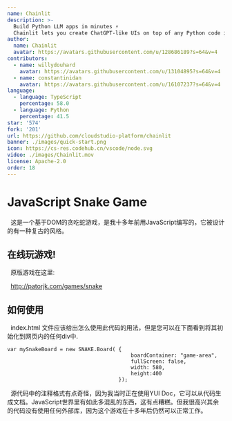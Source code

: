 ```yaml
---
name: Chainlit
description: >-
  Build Python LLM apps in minutes ⚡️
  Chainlit lets you create ChatGPT-like UIs on top of any Python code in minutes! Some of the key features include intermediary steps visualisation, element management & display (images, text, carousel, etc.) as well as cloud deployment.
author:
  name: Chainlit
  avatar: https://avatars.githubusercontent.com/u/128686189?s=64&v=4
contributors: 
  - name: willydouhard
    avatar: https://avatars.githubusercontent.com/u/13104895?s=64&v=4
  - name: constantinidan  
    avatar: https://avatars.githubusercontent.com/u/16107237?s=64&v=4
language:
  - language: TypeScript
    percentage: 58.0
  - language: Python
    percentage: 41.5
star: '574'
fork: '201'
url: https://github.com/cloudstudio-platform/chainlit
banner: ./images/quick-start.png
icon: https://cs-res.codehub.cn/vscode/node.svg
video: ./images/Chainlit.mov
license: Apache-2.0
order: 18
---
```


# JavaScript Snake Game

&nbsp;&nbsp;这是一个基于DOM的贪吃蛇游戏，是我十多年前用JavaScript编写的，它被设计的有一种复古的风格。
## 在线玩游戏!

&nbsp;&nbsp;原版游戏在这里:

&nbsp;&nbsp;http://patorjk.com/games/snake


## 如何使用
&nbsp;&nbsp;index.html 文件应该给出怎么使用此代码的用法，但是您可以在下面看到将其初始化到网页内的任何div中.
 
    var mySnakeBoard = new SNAKE.Board( {
                                            boardContainer: "game-area",
                                            fullScreen: false,
                                            width: 580,
                                            height:400
                                        });
                                    
&nbsp;&nbsp;源代码中的注释格式有点奇怪，因为我当时正在使用YUI Doc，它可以从代码生成文档。JavaScript世界里有如此多混乱的东西，这有点糟糕。但我很高兴其余的代码没有使用任何外部库，因为这个游戏在十多年后仍然可以正常工作。
